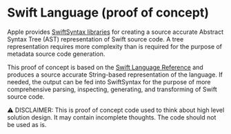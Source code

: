 # Swift Language (proof of concept)
Apple provides <a href="https://github.com/apple/swift-syntax">SwiftSyntax libraries</a> for creating a source accurate Abstract Syntax Tree (AST) representation of Swift source code. A tree representation requires more complexity than is required for the purpose of metadata source code generation. 

This proof of concept is based on the <a href="https://docs.swift.org/swift-book/documentation/the-swift-programming-language/aboutthelanguagereference">Swift Language Reference</a> and produces a source accurate String-based representation of the language. If needed, the output can be fed into SwiftSyntax for the purpose of more comprehensive parsing, inspecting, generating, and transforming of Swift source code.


:warning: DISCLAIMER: This is proof of concept code used to think about high level solution design. It may contain incomplete thoughts. The code should not be used as is.
